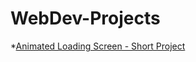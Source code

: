 # WebDev-Projects

*[Animated Loading Screen - Short Project](https://codepen.io/sarthak1306/pen/zYowzJX)
